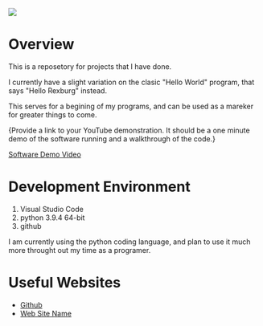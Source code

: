 ![]("C:\Users\jsham\Pictures\rsz_1circle_dragons.png")
# Overview

This is a reposetory for projects that I have done.

I currently have a slight variation on the clasic "Hello World" program, that says "Hello Rexburg" instead.

This serves for a begining of my programs, and can be used as a mareker for greater things to come.

{Provide a link to your YouTube demonstration.  It should be a one minute demo of the software running and a walkthrough of the code.}

[Software Demo Video](http://youtube.link.goes.here)

# Development Environment

1. Visual Studio Code
2. python 3.9.4 64-bit
3. github

I am currently using the python coding language, and plan to use it much more throught out my time as a programer.

# Useful Websites

* [Github](https://github.com/)
* [Web Site Name](http://url.link.goes.here)